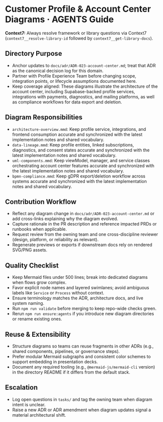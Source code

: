 # Customer Profile & Account Center Diagrams · AGENTS Guide

**Context7:** Always resolve framework or library questions via Context7 (`context7__resolve-library-id` followed by `context7__get-library-docs`).
## Directory Purpose
- Anchor updates to `docs/adr/ADR-023-account-center.md`; treat that ADR as the canonical decision log for this domain.
- Partner with Profile Experience Team before changing scope, integration points, or lifecycle assumptions documented here.
- Keep coverage aligned: These diagrams illustrate the architecture of the account center, including Supabase-backed profile services, integrations with payments, diagnostics, and mailing platforms, as well as compliance workflows for data export and deletion.

## Diagram Responsibilities
- `architecture-overview.mmd`: Keep profile service, integrations, and frontend consumption accurate and synchronized with the latest implementation notes and shared vocabulary.
- `data-lineage.mmd`: Keep profile entities, linked subscriptions, diagnostics, and consent states accurate and synchronized with the latest implementation notes and shared vocabulary.
- `uml-components.mmd`: Keep viewModel, manager, and service classes orchestrating account center features accurate and synchronized with the latest implementation notes and shared vocabulary.
- `bpmn-compliance.mmd`: Keep gDPR export/deletion workflow across systems accurate and synchronized with the latest implementation notes and shared vocabulary.

## Contribution Workflow
- Reflect any diagram change in `docs/adr/ADR-023-account-center.md` or add cross-links explaining why the diagram evolved.
- Capture rationale in the PR description and reference impacted PRDs or runbooks when applicable.
- Request review from the owning team and one cross-discipline reviewer (design, platform, or reliability as relevant).
- Regenerate previews or exports if downstream docs rely on rendered SVG/PNG assets.

## Quality Checklist
- Keep Mermaid files under 500 lines; break into dedicated diagrams when flows grow complex.
- Favor explicit node names and layered swimlanes; avoid ambiguous labels like `Service` or `Process` without context.
- Ensure terminology matches the ADR, architecture docs, and live system naming.
- Run `npm run validate` before merging to keep repo-wide checks green.
- Rerun `npm run ensure:agents` if you introduce new diagram directories or rename existing ones.

## Reuse & Extensibility
- Structure diagrams so teams can reuse fragments in other ADRs (e.g., shared components, pipelines, or governance steps).
- Prefer modular Mermaid subgraphs and consistent color schemes to support embedding in presentation decks.
- Document any required tooling (e.g., `@mermaid-js/mermaid-cli` version) in the directory README if it differs from the default stack.

## Escalation
- Log open questions in `tasks/` and tag the owning team when diagram intent is unclear.
- Raise a new ADR or ADR amendment when diagram updates signal a material architectural shift.
